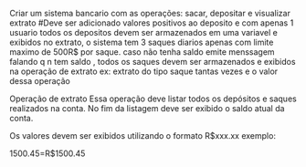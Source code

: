 Criar um sistema bancario com as operações: sacar, depositar e visualizar extrato
#Deve ser adicionado valores positivos ao deposito e com apenas 1 usuario todos os depositos devem ser armazenados em
uma variavel e exibidos no extrato, o sistema tem 3 saques diarios apenas com limite maximo de 500R$ por saque.
caso não tenha saldo emite menssagem falando q n tem saldo , todos os saques devem ser armazenados e exibidos na operação
de extrato ex: extrato do tipo saque tantas vezes e o valor dessa operação

Operação de extrato
Essa operação deve listar todos os depósitos e saques realizados na conta. No fim da listagem deve ser exibido o
saldo atual da conta.

Os valores devem ser exibidos utilizando o formato R$xxx.xx exemplo:


1500.45=R$1500.45
